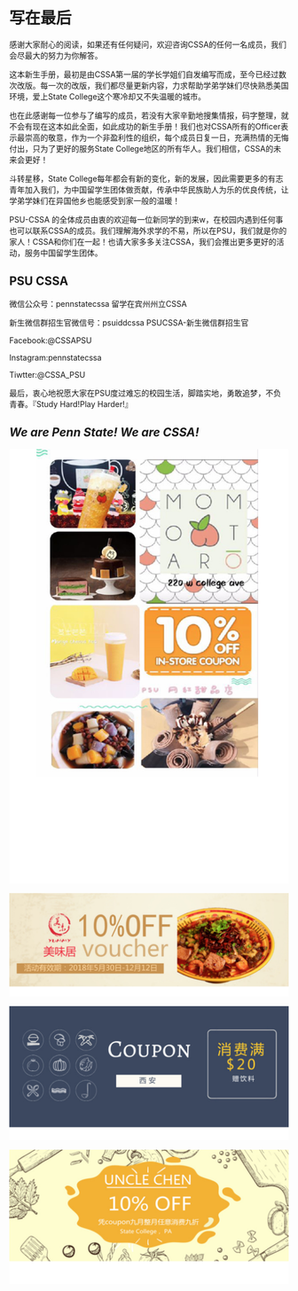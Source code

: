 # 写在最后

感谢大家耐心的阅读，如果还有任何疑问，欢迎咨询CSSA的任何一名成员，我们会尽最大的努力为你解答。

这本新生手册，最初是由CSSA第一届的学长学姐们自发编写而成，至今已经过数次改版。每一次的改版，我们都尽量更新内容，力求帮助学弟学妹们尽快熟悉美国环境，爱上State College这个寒冷却又不失温暖的城市。

也在此感谢每一位参与了编写的成员，若没有大家辛勤地搜集情报，码字整理，就不会有现在这本如此全面，如此成功的新生手册！我们也对CSSA所有的Officer表示最崇高的敬意，作为一个非盈利性的组织，每个成员日复一日，充满热情的无悔付出，只为了更好的服务State College地区的所有华人。我们相信，CSSA的未来会更好！

斗转星移，State College每年都会有新的变化，新的发展，因此需要更多的有志青年加入我们，为中国留学生团体做贡献，传承中华民族助人为乐的优良传统，让学弟学妹们在异国他乡也能感受到家一般的温暖！

PSU-CSSA 的全体成员由衷的欢迎每一位新同学的到来w，在校园内遇到任何事也可以联系CSSA的成员。我们理解海外求学的不易，所以在PSU，我们就是你的家人！CSSA和你们在一起！也请大家多多关注CSSA，我们会推出更多更好的活动，服务中国留学生团体。

## PSU CSSA

微信公众号：pennstatecssa 留学在宾州州立CSSA

新生微信群招生官微信号：psuiddcssa PSUCSSA-新生微信群招生官

Facebook:@CSSAPSU

Instagram:pennstatecssa

Tiwtter:@CSSA\_PSU

最后，衷心地祝愿大家在PSU度过难忘的校园生活，脚踏实地，勇敢追梦，不负青春。『Study Hard!Play Harder!』

## _**We are Penn State! We are CSSA!**_

![](.gitbook/assets/image%20%28138%29.png)

![](.gitbook/assets/image%20%289%29.png)

![](.gitbook/assets/image%20%2896%29.png)

![](.gitbook/assets/image%20%2860%29.png)

